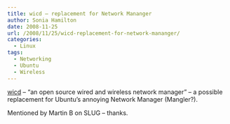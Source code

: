 ```yaml
---
title: wicd – replacement for Network Mananger
author: Sonia Hamilton
date: 2008-11-25
url: /2008/11/25/wicd-replacement-for-network-mananger/
categories:
  - Linux
tags:
  - Networking
  - Ubuntu
  - Wireless
---
```

[wicd][1] &#8211; &#8220;an open source wired and wireless network manager&#8221; &#8211; a possible replacement for Ubuntu&#8217;s annoying Network Manager (Mangler?).

Mentioned by Martin B on SLUG &#8211; thanks.

 [1]: http://wicd.sourceforge.net/
